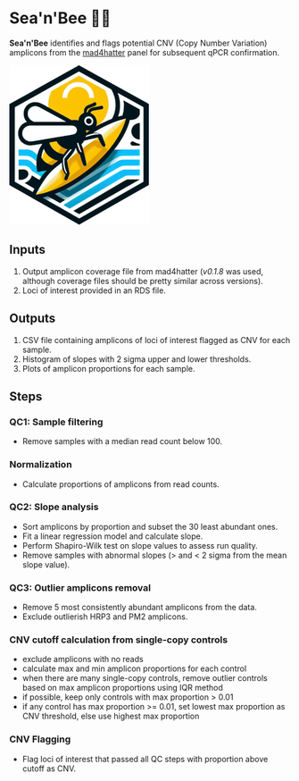 # Sea'n'Bee 🌊🐝

__Sea'n'Bee__ identifies and flags potential CNV (Copy Number Variation) amplicons from the [mad4hatter](https://github.com/EPPIcenter/mad4hatter) panel for subsequent qPCR confirmation.

![logo](https://github.com/manuelgug/CNV_detection/blob/main/seanbee_Logo_.png)

## Inputs
1. Output amplicon coverage file from mad4hatter (*v0.1.8* was used, although coverage files should be pretty similar across versions).
2. Loci of interest provided in an RDS file.

## Outputs
1. CSV file containing amplicons of loci of interest flagged as CNV for each sample.
2. Histogram of slopes with 2 sigma upper and lower thresholds.
3. Plots of amplicon proportions for each sample.

## Steps

### QC1: Sample filtering
- Remove samples with a median read count below 100.

### Normalization
- Calculate proportions of amplicons from read counts.

### QC2: Slope analysis
- Sort amplicons by proportion and subset the 30 least abundant ones.
- Fit a linear regression model and calculate slope.
- Perform Shapiro-Wilk test on slope values to assess run quality.
- Remove samples with abnormal slopes (> and < 2 sigma from the mean slope value).

### QC3: Outlier amplicons removal
- Remove 5 most consistently abundant amplicons from the data.
- Exclude outlierish HRP3 and PM2 amplicons.

### CNV cutoff calculation from single-copy controls
- exclude amplicons with no reads
- calculate max and min amplicon proportions for each control
- when there are many single-copy controls, remove outlier controls based on max amplicon proportions using IQR method
- if possible, keep only controls with max proportion > 0.01
- if any control has max proportion >= 0.01, set lowest max proportion as CNV threshold, else use highest max proportion

### CNV Flagging
- Flag loci of interest that passed all QC steps with proportion above cutoff as CNV.
